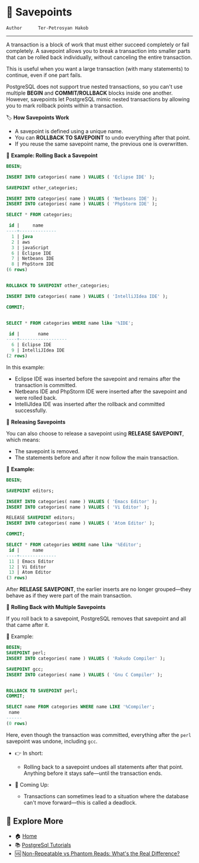 # 💾 Savepoints

```info
Author      Ter-Petrosyan Hakob
```

---

A transaction is a block of work that must either succeed completely or fail completely. A savepoint allows you to break a 
transaction into smaller parts that can be rolled back individually, without canceling the entire transaction.

This is useful when you want a large transaction (with many statements) to continue, even if one part fails.

PostgreSQL does not support true nested transactions, so you can't use multiple **BEGIN** and **COMMIT/ROLLBACK** blocks inside one another.
However, savepoints let PostgreSQL mimic nested transactions by allowing you to mark rollback points within a transaction.

🏷️ **How Savepoints Work**
- A savepoint is defined using a unique name.
- You can **ROLLBACK TO SAVEPOINT** to undo everything after that point.
- If you reuse the same savepoint name, the previous one is overwritten.


🧪 **Example: Rolling Back a Savepoint**

```sql
BEGIN;

INSERT INTO categories( name ) VALUES ( 'Eclipse IDE' );

SAVEPOINT other_categories;

INSERT INTO categories( name ) VALUES ( 'Netbeans IDE' );
INSERT INTO categories( name ) VALUES ( 'PhpStorm IDE' );

SELECT * FROM categories;

 id |     name     
----+--------------
  1 | java
  2 | aws
  3 | javaScript
  6 | Eclipse IDE
  7 | Netbeans IDE
  8 | PhpStorm IDE
(6 rows)


ROLLBACK TO SAVEPOINT other_categories;

INSERT INTO categories( name ) VALUES ( 'IntelliJIdea IDE' );

COMMIT;


SELECT * FROM categories WHERE name like '%IDE'; 

 id |       name       
----+------------------
  6 | Eclipse IDE
  9 | IntelliJIdea IDE
(2 rows)

```

In this example:
- Eclipse IDE was inserted before the savepoint and remains after the transaction is committed.
- Netbeans IDE and PhpStorm IDE were inserted after the savepoint and were rolled back.
- IntelliJIdea IDE was inserted after the rollback and committed successfully.


🧹 **Releasing Savepoints**

You can also choose to release a savepoint using **RELEASE SAVEPOINT**, which means:
- The savepoint is removed.
- The statements before and after it now follow the main transaction.

🧪 **Example:**

```sql
BEGIN;

SAVEPOINT editors;

INSERT INTO categories( name ) VALUES ( 'Emacs Editor' );
INSERT INTO categories( name ) VALUES ( 'Vi Editor' );

RELEASE SAVEPOINT editors;
INSERT INTO categories( name ) VALUES ( 'Atom Editor' );

COMMIT;

SELECT * FROM categories WHERE name like '%Editor'; 
 id |     name     
----+--------------
 11 | Emacs Editor
 12 | Vi Editor
 13 | Atom Editor
(3 rows)

```

After **RELEASE SAVEPOINT**, the earlier inserts are no longer grouped—they behave as if they were part of the main transaction.


🔄 **Rolling Back with Multiple Savepoints**

If you roll back to a savepoint, PostgreSQL removes that savepoint and all that came after it.

🧪 Example:

```sql
BEGIN;
SAVEPOINT perl;
INSERT INTO categories( name ) VALUES ( 'Rakudo Compiler' );

SAVEPOINT gcc;
INSERT INTO categories( name ) VALUES ( 'Gnu C Compiler' );


ROLLBACK TO SAVEPOINT perl;
COMMIT;

SELECT name FROM categories WHERE name LIKE '%Compiler';
 name 
------
(0 rows)

```

Here, even though the transaction was committed, everything after the `perl` savepoint was undone, including `gcc`.

- 👉 In short:
    - Rolling back to a savepoint undoes all statements after that point. Anything before it stays safe—until the transaction ends.

- 🧠 Coming Up:
    - Transactions can sometimes lead to a situation where the database can't move forward—this is called a deadlock.



## 📌 Explore More

- 🏠 [Home](./../../README.md)
- 📚 [PostgreSql Tutorials](./../tutorials.md)
- 🆚 [Non-Repeatable vs Phantom Reads: What's the Real Difference?](./4_Non_Repeatable_vs_Phantom_Reads.md)



